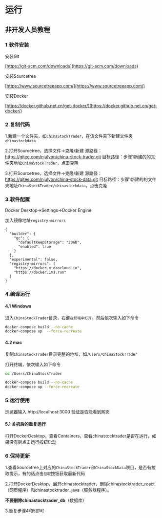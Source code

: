 # 运行

## 非开发人员教程

### 1.软件安装

安装Git

[https://git-scm.com/downloads](https://git-scm.com/downloads)

安装Sourcetree

[https://www.sourcetreeapp.com/](https://www.sourcetreeapp.com/)

安装Docker

[https://docker.github.net.cn/get-docker/](https://docker.github.net.cn/get-docker/)

### 2.复制代码

1.新建一个文件夹，如`ChinaStockTrader`，在该文件夹下新建文件夹`chinastockdata`

2.打开Sourcetree，选择文件->克隆/新建
源路径：https://gitee.com/njulyon/china-stock-trader.git
目标路径：步骤1新建的的文件夹地址`ChinaStockTrader`，点击克隆

3.打开Sourcetree，选择文件->克隆/新建
源路径：https://gitee.com/njulyon/china-stock-data.git
目标路径：步骤1新建的的文件夹地址`ChinaStockTrader/chinastockdata`，点击克隆

### 3.软件配置

Docker Desktop->Settings->Docker Engine

加入镜像地址`registry-mirrors`

```
{
  "builder": {
    "gc": {
      "defaultKeepStorage": "20GB",
      "enabled": true
    }
  },
  "experimental": false,
  "registry-mirrors": [
    "https://docker.m.daocloud.io",
    "https://docker.1ms.run"
  ]
}
```


### 4.编译运行

#### 4.1 Windows

进入`ChinaStockTrader`目录，右键`在终端中打开`。然后依次输入如下命令

```Bash
docker-compose build --no-cache
docker-compose up  --force-recreate
```

#### 4.2 mac

复制`ChinaStockTrader`目录完整的地址，如`/Users/ChinaStockTrader`

打开终端，依次输入如下命令

```Bash
cd /Users/ChinaStockTrader

docker-compose build --no-cache
docker-compose up --force-recreate
```

### 5.运行使用

浏览器输入
http://localhost:3000
验证是否能看到网页

#### 5.1 关机后的重复运行

打开DockerDesktop，查看Containers，查看chinastocktrader是否在运行，如果没有则点击运行按钮启动


### 6.保持更新

1.查看Sourcetree上对应的`ChinaStockTrader`和`ChinaStockData`项目，是否有拉取提示，有的话点击`拉取`按钮获取最新代码

2.打开DockerDesktop，展开chinastocktrader，删除chinastocktrader_react（网页程序）和chinastocktrader_java（服务器程序）。

**不要删除chinastocktrader_db**（数据库）

3.重复步骤4和5即可